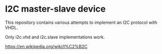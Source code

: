 # I2C master-slave device

This repository contains various attempts to implement an I2C protocol with VHDL.

Only i2c.vhd and i2c.slave implementations work.

https://en.wikipedia.org/wiki/I%C2%B2C

